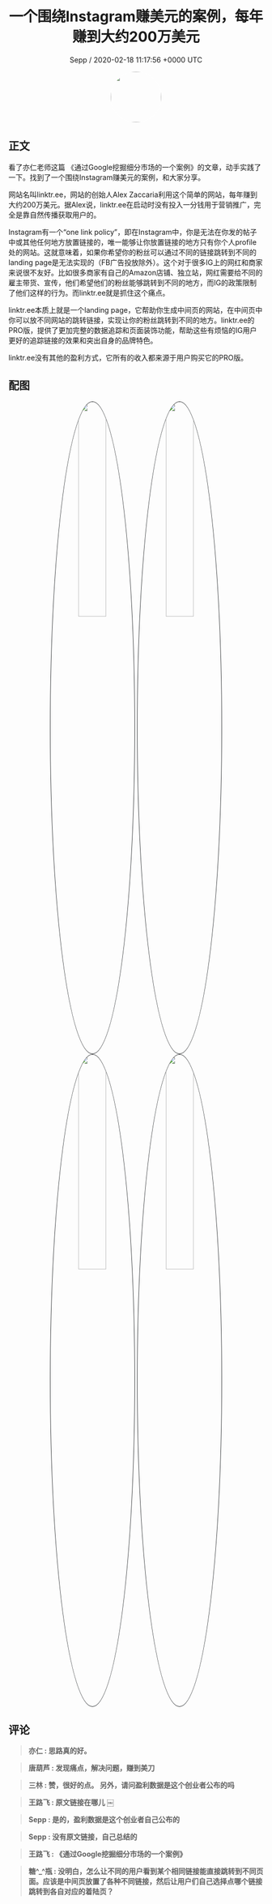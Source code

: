 <h1 align="center">一个围绕Instagram赚美元的案例，每年赚到大约200万美元</h1>
<p align="center">
    <a>Sepp / 2020-02-18 11:17:56 &#43;0000 UTC</a>
</p>

<div align="center">
    <img src="https://images.zsxq.com/FvFjUoTffT87bUQeWI_DRZTuJdKO?e=1590940799&amp;token=kIxbL07-8jAj8w1n4s9zv64FuZZNEATmlU_Vm6zD:Lwf0AsqZiCYYXYGj02cokyDAg6s=" width="100" height="100" style="border:1px solid;border-radius:50%; color:#ffffff"/>
</div>

## 正文

<div>
看了亦仁老师这篇 《通过Google挖掘细分市场的一个案例》的文章，动手实践了一下。找到了一个围绕Instagram赚美元的案例，和大家分享。

网站名叫linktr.ee，网站的创始人Alex Zaccaria利用这个简单的网站，每年赚到大约200万美元。据Alex说，linktr.ee在启动时没有投入一分钱用于营销推广，完全是靠自然传播获取用户的。

Instagram有一个“one link policy”，即在Instagram中，你是无法在你发的帖子中或其他任何地方放置链接的，唯一能够让你放置链接的地方只有你个人profile处的网站。这就意味着，如果你希望你的粉丝可以通过不同的链接跳转到不同的landing page是无法实现的（FB广告投放除外）。这个对于很多IG上的网红和商家来说很不友好。比如很多商家有自己的Amazon店铺、独立站，网红需要给不同的雇主带货、宣传，他们希望他们的粉丝能够跳转到不同的地方，而IG的政策限制了他们这样的行为。而linktr.ee就是抓住这个痛点。

linktr.ee本质上就是一个landing page，它帮助你生成中间页的网站，在中间页中你可以放不同网站的跳转链接，实现让你的粉丝跳转到不同的地方。linktr.ee的PRO版，提供了更加完整的数据追踪和页面装饰功能，帮助这些有烦恼的IG用户更好的追踪链接的效果和突出自身的品牌特色。

linktr.ee没有其他的盈利方式，它所有的收入都来源于用户购买它的PRO版。
</div>

## 配图
<div class="image" align="center">

<img src="https://images.zsxq.com/FhI5z7zOXVDaMdXKJ8FDZBEEykRH?imageMogr2/auto-orient/thumbnail/800x/format/jpg/blur/1x0/quality/75&amp;e=1590940799&amp;token=kIxbL07-8jAj8w1n4s9zv64FuZZNEATmlU_Vm6zD:b5x2Z9l0zpcIxBmfl8muOg5gMRM=" width="33%" height="33%" style="border:1px solid;border-radius:50%; color:#3c3f41"/>

<img src="https://images.zsxq.com/FrfXgXeXKUuZNa2w9v48zITS9e36?imageMogr2/auto-orient/thumbnail/800x/format/jpg/blur/1x0/quality/75&amp;e=1590940799&amp;token=kIxbL07-8jAj8w1n4s9zv64FuZZNEATmlU_Vm6zD:_ZbwJVAG3cqbweO7zs9DNlhZJRM=" width="33%" height="33%" style="border:1px solid;border-radius:50%; color:#3c3f41"/>

<img src="https://images.zsxq.com/Fklfk0nZ9Q-1c0ELWiaUQVbCzHnI?imageMogr2/auto-orient/thumbnail/800x/format/jpg/blur/1x0/quality/75&amp;e=1590940799&amp;token=kIxbL07-8jAj8w1n4s9zv64FuZZNEATmlU_Vm6zD:42e_ywVgsKOj0CsNcr9_uZSV-DE=" width="33%" height="33%" style="border:1px solid;border-radius:50%; color:#3c3f41"/>

<img src="https://images.zsxq.com/FmvjjNWSA8vvT_tvEQ1IryhqZxZs?imageMogr2/auto-orient/thumbnail/800x/format/jpg/blur/1x0/quality/75&amp;e=1590940799&amp;token=kIxbL07-8jAj8w1n4s9zv64FuZZNEATmlU_Vm6zD:-PEzhrP2ynDoOvAtu1WwZUVS8CQ=" width="33%" height="33%" style="border:1px solid;border-radius:50%; color:#3c3f41"/>

</div>

## 评论

<div align="left">
<div>

<blockquote >
<span> <strong>亦仁 : 思路真的好。 </strong></span>
</blockquote>

<blockquote >
<span> <strong>唐葫芦 : 发现痛点，解决问题，赚到美刀 </strong></span>
</blockquote>

<blockquote >
<span> <strong>三林 : 赞，很好的点。 另外，请问盈利数据是这个创业者公布的吗 </strong></span>
</blockquote>

<blockquote >
<span> <strong>王路飞 : 原文链接在哪儿
￼ </strong></span>
</blockquote>

<blockquote >
<span> <strong>Sepp : 是的，盈利数据是这个创业者自己公布的 </strong></span>
</blockquote>

<blockquote >
<span> <strong>Sepp : 没有原文链接，自己总结的 </strong></span>
</blockquote>

<blockquote >
<span> <strong>王路飞 : 《通过Google挖掘细分市场的一个案例》 </strong></span>
</blockquote>

<blockquote >
<span> <strong>糖^_^瓶 : 没明白，怎么让不同的用户看到某个相同链接能直接跳转到不同页面。应该是中间页放置了各种不同链接，然后让用户们自己选择点哪个链接跳转到各自对应的着陆页？ </strong></span>
</blockquote>

</div>
</div>